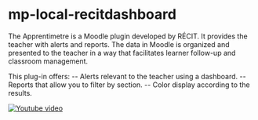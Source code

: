 # mp-local-recitdashboard

The Apprentimetre is a Moodle plugin developed by RÉCIT. 
It provides the teacher with alerts and reports. 
The data in Moodle is organized and presented to the teacher in a way that facilitates learner follow-up and classroom management.

This plug-in offers:
-- Alerts relevant to the teacher using a dashboard. 
-- Reports that allow you to filter by section. 
-- Color display according to the results.

[![Youtube video](https://img.youtube.com/vi/6SitvHj9-0g/0.jpg)]([https://www.youtube.com/watch?v=6SitvHj9-0g](https://www.youtube.com/embed/6SitvHj9-0g))
